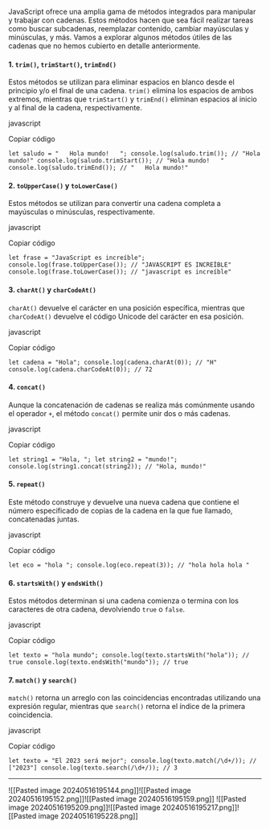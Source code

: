 JavaScript ofrece una amplia gama de métodos integrados para manipular y trabajar con cadenas. Estos métodos hacen que sea fácil realizar tareas como buscar subcadenas, reemplazar contenido, cambiar mayúsculas y minúsculas, y más. Vamos a explorar algunos métodos útiles de las cadenas que no hemos cubierto en detalle anteriormente.

#### 1. **`trim()`, `trimStart()`, `trimEnd()`**

Estos métodos se utilizan para eliminar espacios en blanco desde el principio y/o el final de una cadena. `trim()` elimina los espacios de ambos extremos, mientras que `trimStart()` y `trimEnd()` eliminan espacios al inicio y al final de la cadena, respectivamente.

javascript

Copiar código

`let saludo = "   Hola mundo!   "; console.log(saludo.trim()); // "Hola mundo!" console.log(saludo.trimStart()); // "Hola mundo!   " console.log(saludo.trimEnd()); // "   Hola mundo!"`

#### 2. **`toUpperCase()` y `toLowerCase()`**

Estos métodos se utilizan para convertir una cadena completa a mayúsculas o minúsculas, respectivamente.

javascript

Copiar código

`let frase = "JavaScript es increíble"; console.log(frase.toUpperCase()); // "JAVASCRIPT ES INCREÍBLE" console.log(frase.toLowerCase()); // "javascript es increíble"`

#### 3. **`charAt()` y `charCodeAt()`**

`charAt()` devuelve el carácter en una posición específica, mientras que `charCodeAt()` devuelve el código Unicode del carácter en esa posición.

javascript

Copiar código

`let cadena = "Hola"; console.log(cadena.charAt(0)); // "H" console.log(cadena.charCodeAt(0)); // 72`

#### 4. **`concat()`**

Aunque la concatenación de cadenas se realiza más comúnmente usando el operador `+`, el método `concat()` permite unir dos o más cadenas.

javascript

Copiar código

`let string1 = "Hola, "; let string2 = "mundo!"; console.log(string1.concat(string2)); // "Hola, mundo!"`

#### 5. **`repeat()`**

Este método construye y devuelve una nueva cadena que contiene el número especificado de copias de la cadena en la que fue llamado, concatenadas juntas.

javascript

Copiar código

`let eco = "hola "; console.log(eco.repeat(3)); // "hola hola hola "`

#### 6. **`startsWith()` y `endsWith()`**

Estos métodos determinan si una cadena comienza o termina con los caracteres de otra cadena, devolviendo `true` o `false`.

javascript

Copiar código

`let texto = "hola mundo"; console.log(texto.startsWith("hola")); // true console.log(texto.endsWith("mundo")); // true`

#### 7. **`match()` y `search()`**

`match()` retorna un arreglo con las coincidencias encontradas utilizando una expresión regular, mientras que `search()` retorna el índice de la primera coincidencia.

javascript

Copiar código

`let texto = "El 2023 será mejor"; console.log(texto.match(/\d+/)); // ["2023"] console.log(texto.search(/\d+/)); // 3`


---
![[Pasted image 20240516195144.png]]![[Pasted image 20240516195152.png]]![[Pasted image 20240516195159.png]]
![[Pasted image 20240516195209.png]]![[Pasted image 20240516195217.png]]![[Pasted image 20240516195228.png]]
